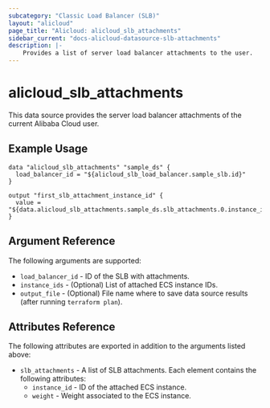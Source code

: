 ```yaml
---
subcategory: "Classic Load Balancer (SLB)"
layout: "alicloud"
page_title: "Alicloud: alicloud_slb_attachments"
sidebar_current: "docs-alicloud-datasource-slb-attachments"
description: |-
    Provides a list of server load balancer attachments to the user.
---
```


# alicloud\_slb_attachments

This data source provides the server load balancer attachments of the current Alibaba Cloud user.

## Example Usage

```
data "alicloud_slb_attachments" "sample_ds" {
  load_balancer_id = "${alicloud_slb_load_balancer.sample_slb.id}"
}

output "first_slb_attachment_instance_id" {
  value = "${data.alicloud_slb_attachments.sample_ds.slb_attachments.0.instance_id}"
}
```

## Argument Reference

The following arguments are supported:

* `load_balancer_id` - ID of the SLB with attachments.
* `instance_ids` - (Optional) List of attached ECS instance IDs.
* `output_file` - (Optional) File name where to save data source results (after running `terraform plan`).

## Attributes Reference

The following attributes are exported in addition to the arguments listed above:

* `slb_attachments` - A list of SLB attachments. Each element contains the following attributes:
  * `instance_id` - ID of the attached ECS instance.
  * `weight` - Weight associated to the ECS instance.

